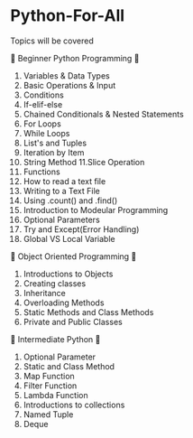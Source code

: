 # Python-For-All
Topics will be covered

📕 Beginner Python Programming 📕
1. Variables & Data Types
2. Basic Operations & Input
3. Conditions
4. If-elif-else
5. Chained Conditionals & Nested Statements
6. For Loops
7. While Loops
8. List's and Tuples
9. Iteration by Item
10. String Method
11.Slice Operation
12. Functions
13. How to read a text file
14. Writing to a Text File
15. Using .count() and .find()
16. Introduction to Modeular Programming
17. Optional Parameters
18. Try and Except(Error Handling)
19. Global VS Local Variable

📗 Object Oriented Programming 📗
1. Introductions to Objects
2. Creating classes
3. Inheritance
4. Overloading Methods
5. Static Methods and Class Methods
6. Private and Public Classes

📘 Intermediate Python 📘
1. Optional Parameter
2. Static and Class Method
3. Map Function
4. Filter Function
5. Lambda Function
6. Introductions to collections
7. Named Tuple
8. Deque

